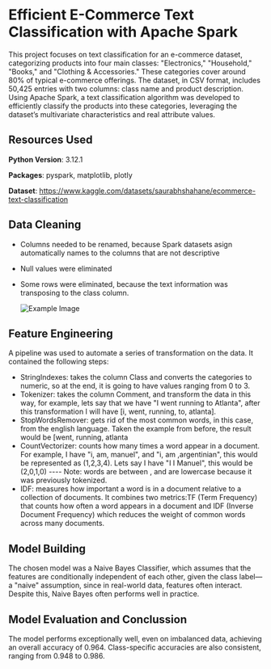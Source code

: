 # Efficient E-Commerce Text Classification with Apache Spark

This project focuses on text classification for an e-commerce dataset, categorizing products into four main classes: "Electronics," "Household," "Books," and "Clothing & Accessories." These categories cover around 80% of typical e-commerce offerings. The dataset, in CSV format, includes 50,425 entries with two columns: class name and product description. Using Apache Spark, a text classification algorithm was developed to efficiently classify the products into these categories, leveraging the dataset’s multivariate characteristics and real attribute values.

## Resources Used

**Python Version**: 3.12.1

**Packages**: pyspark, matplotlib, plotly

**Dataset**: https://www.kaggle.com/datasets/saurabhshahane/ecommerce-text-classification

## Data Cleaning

* Columns needed to be renamed, because Spark datasets asign automatically names to the columns that are not descriptive
* Null values were eliminated
* Some rows were eliminated, because the text information was transposing to the class column.

  ![Example Image](pics/Newplot(1).png)

## Feature Engineering

A pipeline was used to automate a series of transformation on the data.
It contained the following steps:

* StringIndexes: takes the column Class and converts the categories to numeric, so at the end, it is going to have values ranging from 0 to 3.
* Tokenizer: takes the column Comment, and transform the data in this way, for example, lets say that we have "I went running to Atlanta", after this transformation I will have [i, went, running, to, atlanta].
* StopWordsRemover: gets rid of the most common words, in this case, from the english language. Taken the example from before, the result would be [went, running, atlanta
* CountVectorizer: counts how many times a word appear in a document. For example, I have "i, am, manuel", and "i, am ,argentinian", this would be represented as (1,2,3,4). Lets say I have "I I Manuel", this would be (2,0,1,0) ---- Note: words are between , and are lowercase because it was previously tokenized.
* IDF: measures how important a word is in a document relative to a collection of documents. It combines two metrics:TF (Term Frequency) that counts how often a word appears in a document and IDF (Inverse Document Frequency) which reduces the weight of common words across many documents.

## Model Building

The chosen model was a Naive Bayes Classifier, which assumes that the features are conditionally independent of each other, given the class label—a "naive" assumption, since in real-world data, features often interact. Despite this, Naive Bayes often performs well in practice.

## Model Evaluation and Conclussion

The model performs exceptionally well, even on imbalanced data, achieving an overall accuracy of 0.964. Class-specific accuracies are also consistent, ranging from 0.948 to 0.986.
